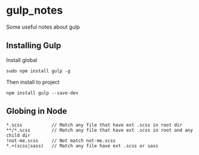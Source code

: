# gulp_notes
Some useful notes about gulp

## Installing Gulp
Install global
```
sudo npm install gulp -g
```
Then install to project 
```
npm install gulp --save-dev
```

## Globing in Node
```
*.scss           // Match any file that have ext .scss in root dir
**/*.scss        // Match any file that have ext .scss in root and any child dir
!not-me.scss     // Not match not-me.scss
*.+(scss|sass)   // Match any file have ext .scss or sass
```
